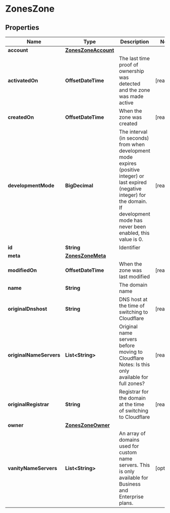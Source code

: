 

# ZonesZone


## Properties

| Name | Type | Description | Notes |
|------------ | ------------- | ------------- | -------------|
|**account** | [**ZonesZoneAccount**](ZonesZoneAccount.md) |  |  |
|**activatedOn** | **OffsetDateTime** | The last time proof of ownership was detected and the zone was made active |  [readonly] |
|**createdOn** | **OffsetDateTime** | When the zone was created |  [readonly] |
|**developmentMode** | **BigDecimal** | The interval (in seconds) from when development mode expires (positive integer) or last expired (negative integer) for the domain. If development mode has never been enabled, this value is 0. |  [readonly] |
|**id** | **String** | Identifier |  |
|**meta** | [**ZonesZoneMeta**](ZonesZoneMeta.md) |  |  |
|**modifiedOn** | **OffsetDateTime** | When the zone was last modified |  [readonly] |
|**name** | **String** | The domain name |  |
|**originalDnshost** | **String** | DNS host at the time of switching to Cloudflare |  [readonly] |
|**originalNameServers** | **List&lt;String&gt;** | Original name servers before moving to Cloudflare Notes: Is this only available for full zones? |  [readonly] |
|**originalRegistrar** | **String** | Registrar for the domain at the time of switching to Cloudflare |  [readonly] |
|**owner** | [**ZonesZoneOwner**](ZonesZoneOwner.md) |  |  |
|**vanityNameServers** | **List&lt;String&gt;** | An array of domains used for custom name servers. This is only available for Business and Enterprise plans. |  [optional] |



